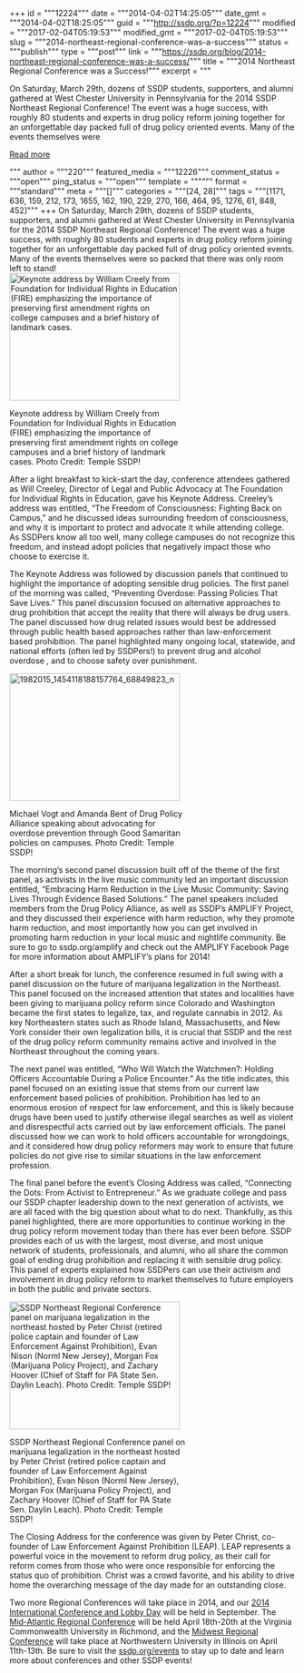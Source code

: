 +++
id = """12224"""
date = """2014-04-02T14:25:05"""
date_gmt = """2014-04-02T18:25:05"""
guid = """http://ssdp.org/?p=12224"""
modified = """2017-02-04T05:19:53"""
modified_gmt = """2017-02-04T05:19:53"""
slug = """2014-northeast-regional-conference-was-a-success"""
status = """publish"""
type = """post"""
link = """https://ssdp.org/blog/2014-northeast-regional-conference-was-a-success/"""
title = """2014 Northeast Regional Conference was a Success!"""
excerpt = """<p>On Saturday, March 29th, dozens of SSDP students, supporters, and alumni gathered at West Chester University in Pennsylvania for the 2014 SSDP Northeast Regional Conference! The event was a huge success, with roughly 80 students and experts in drug policy reform joining together for an unforgettable day packed full of drug policy oriented events. Many of the events themselves were</p>
<div class="h10"></div>
<p><a class="more-link2 flat" href="https://ssdp.org/blog/2014-northeast-regional-conference-was-a-success/">Read more</a></p>
"""
author = """220"""
featured_media = """12226"""
comment_status = """open"""
ping_status = """open"""
template = """"""
format = """standard"""
meta = """[]"""
categories = """[24, 28]"""
tags = """[1171, 636, 159, 212, 173, 1655, 162, 190, 229, 270, 166, 464, 95, 1276, 61, 848, 452]"""
+++
On Saturday, March 29th, dozens of SSDP students, supporters, and alumni gathered at West Chester University in Pennsylvania for the 2014 SSDP Northeast Regional Conference! The event was a huge success, with roughly 80 students and experts in drug policy reform joining together for an unforgettable day packed full of drug policy oriented events. Many of the events themselves were so packed that there was only room left to stand!



<div id="attachment_12228" style="width: 310px" class="wp-caption alignright"><a href="/assets/10171282_1454115011491415_1097983880_n.jpg"><img class="size-medium wp-image-12228  " alt="Keynote address by William Creely from Foundation for Individual Rights in Education (FIRE) emphasizing the importance of preserving first amendment rights on college campuses and a brief history of landmark cases." src="http://ssdp.org/assets/10171282_1454115011491415_1097983880_n-300x225.jpg" width="300" height="225" /></a><p class="wp-caption-text">Keynote address by William Creely from Foundation for Individual Rights in Education (FIRE) emphasizing the importance of preserving first amendment rights on college campuses and a brief history of landmark cases. Photo Credit: Temple SSDP!</p></div>



After a light breakfast to kick-start the day, conference attendees gathered as Will Creeley, Director of Legal and Public Advocacy at The Foundation for Individual Rights in Education, gave his Keynote Address. Creeley&#8217;s address was entitled, &#8220;The Freedom of Consciousness: Fighting Back on Campus,&#8221; and he discussed ideas surrounding freedom of consciousness, and why it is important to protect and advocate it while attending college. As SSDPers know all too well, many college campuses do not recognize this freedom, and instead adopt policies that negatively impact those who choose to exercise it.



The Keynote Address was followed by discussion panels that continued to highlight the importance of adopting sensible drug policies. The first panel of the morning was called, &#8220;Preventing Overdose: Passing Policies That Save Lives.&#8221; This panel discussion focused on alternative approaches to drug prohibition that accept the reality that there will always be drug users. The panel discussed how drug related issues would best be addressed through public health based approaches rather than law-enforcement based prohibition. The panel highlighted many ongoing local, statewide, and national efforts (often led by SSDPers!) to prevent drug and alcohol overdose , and to choose safety over punishment.



<div id="attachment_12227" style="width: 310px" class="wp-caption alignleft"><a href="/assets/1982015_1454118188157764_68849823_n.jpg"><img class="size-medium wp-image-12227 " alt="1982015_1454118188157764_68849823_n" src="http://ssdp.org/assets/1982015_1454118188157764_68849823_n-300x225.jpg" width="300" height="225" /></a><p class="wp-caption-text">Michael Vogt and Amanda Bent of Drug Policy Alliance speaking about advocating for overdose prevention through Good Samaritan policies on campuses. Photo Credit: Temple SSDP!</p></div>



The morning&#8217;s second panel discussion built off of the theme of the first panel, as activists in the live music community led an important discussion entitled, &#8220;Embracing Harm Reduction in the Live Music Community: Saving Lives Through Evidence Based Solutions.&#8221; The panel speakers included members from the Drug Policy Alliance, as well as SSDP&#8217;s AMPLIFY Project, and they discussed their experience with harm reduction, why they promote harm reduction, and most importantly how you can get involved in promoting harm reduction in your local music and nightlife community. Be sure to go to ssdp.org/amplify and check out the AMPLIFY Facebook Page for more information about AMPLIFY&#8217;s plans for 2014!



After a short break for lunch, the conference resumed in full swing with a panel discussion on the future of marijuana legalization in the Northeast. This panel focused on the increased attention that states and localities have been giving to marijuana policy reform since Colorado and Washington became the first states to legalize, tax, and regulate cannabis in 2012. As key Northeastern states such as Rhode Island, Massachusetts, and New York consider their own legalization bills, it is crucial that SSDP and the rest of the drug policy reform community remains active and involved in the Northeast throughout the coming years.



The next panel was entitled, &#8220;Who Will Watch the Watchmen?: Holding Officers Accountable During a Police Encounter.&#8221; As the title indicates, this panel focused on an existing issue that stems from our current law enforcement based policies of prohibition. Prohibition has led to an enormous erosion of respect for law enforcement, and this is likely because drugs have been used to justify otherwise illegal searches as well as violent and disrespectful acts carried out by law enforcement officials. The panel discussed how we can work to hold officers accountable for wrongdoings, and it considered how drug policy reformers may work to ensure that future policies do not give rise to similar situations in the law enforcement profession.



The final panel before the event&#8217;s Closing Address was called, &#8220;Connecting the Dots: From Activist to Entrepreneur.&#8221; As we graduate college and pass our SSDP chapter leadership down to the next generation of activists, we are all faced with the big question about what to do next. Thankfully, as this panel highlighted, there are more opportunities to continue working in the drug policy reform movement today than there has ever been before. SSDP provides each of us with the largest, most diverse, and most unique network of students, professionals, and alumni, who all share the common goal of ending drug prohibition and replacing it with sensible drug policy. This panel of experts explained how SSDPers can use their activism and involvement in drug policy reform to market themselves to future employers in both the public and private sectors.



<div id="attachment_12226" style="width: 310px" class="wp-caption alignright"><a href="/assets/1926768_1454176004818649_347661687_n.jpg"><img class="size-medium wp-image-12226 " alt="SSDP Northeast Regional Conference panel on marijuana legalization in the northeast hosted by Peter Christ (retired police captain and founder of Law Enforcement Against Prohibition), Evan Nison (Norml New Jersey), Morgan Fox (Marijuana Policy Project), and Zachary Hoover (Chief of Staff for PA State Sen. Daylin Leach). Photo Credit: Temple SSDP!" src="http://ssdp.org/assets/1926768_1454176004818649_347661687_n-300x225.jpg" width="300" height="225" /></a><p class="wp-caption-text">SSDP Northeast Regional Conference panel on marijuana legalization in the northeast hosted by Peter Christ (retired police captain and founder of Law Enforcement Against Prohibition), Evan Nison (Norml New Jersey), Morgan Fox (Marijuana Policy Project), and Zachary Hoover (Chief of Staff for PA State Sen. Daylin Leach). Photo Credit: Temple SSDP!</p></div>



The Closing Address for the conference was given by Peter Christ, co-founder of Law Enforcement Against Prohibition (LEAP). LEAP represents a powerful voice in the movement to reform drug policy, as their call for reform comes from those who were once responsible for enforcing the status quo of prohibition. Christ was a crowd favorite, and his ability to drive home the overarching message of the day made for an outstanding close.



Two more Regional Conferences will take place in 2014, and our <a href="http://ssdp.org/events/international-ssdp-conference-2014/">2014 International Conference and Lobby Day</a> will be held in September. The <a href="https://www.facebook.com/events/1413132638932682/">Mid-Atlantic Regional Conference</a> will be held April 18th-20th at the Virginia Commonwealth University in Richmond, and the <a href="https://www.facebook.com/events/510738652372876/">Midwest Regional Conference</a> will take place at Northwestern University in Illinois on April 11th-13th. Be sure to visit the <a href="http://ssdp.org/events/">ssdp.org/events</a> to stay up to date and learn more about conferences and other SSDP events!
